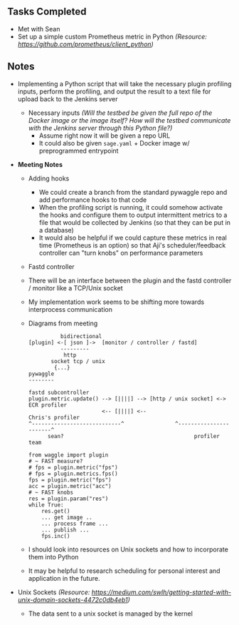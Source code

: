 ## Tasks Completed

- Met with Sean
- Set up a simple custom Prometheus metric in Python *(Resource: https://github.com/prometheus/client_python)*

## Notes

- Implementing a Python script that will take the necessary plugin profiling inputs, perform the profiling, and output the result to a text file for upload back to the Jenkins server

  - Necessary inputs *(Will the testbed be given the full repo of the Docker image or the image itself? How will the testbed communicate with the Jenkins server through this Python file?)*
    - Assume right now it will be given a repo URL
    - It could also be given `sage.yaml` + Docker image w/ preprogrammed entrypoint

- **Meeting Notes**

  - Adding hooks

    - We could create a branch from the standard pywaggle repo and add performance hooks to that code
    - When the profiling script is running, it could somehow activate the hooks and configure them to output intermittent metrics to a file that would be collected by Jenkins (so that they can be put in a database)
    - It would also be helpful if we could capture these metrics in real time (Prometheus is an option) so that Aji's scheduler/feedback controller can "turn knobs" on performance parameters

  - Fastd controller

  - There will be an interface between the plugin and the fastd controller / monitor like a TCP/Unix socket

  - My implementation work seems to be shifting more towards interprocess communication

  - Diagrams from meeting

    ```
              bidirectional
    [plugin] <-[ json ]->  [monitor / controller / fastd]
              ---------
               http
           socket tcp / unix
            {...}
    pywaggle
    --------
                                                                   fastd subcontroller
    plugin.metric.update() --> [||||] --> [http / unix socket] <-> ECR profiler
                           <-- [||||] <--                          Chris's profiler
    ^----------------------------^                ^-----------------------^
          sean?                                         profiler team
    
    ```

    ```
    from waggle import plugin
    # ~ FAST measure?
    # fps = plugin.metric("fps")
    # fps = plugin.metrics.fps()
    fps = plugin.metric("fps")
    acc = plugin.metric("acc")
    # ~ FAST knobs
    res = plugin.param("res")
    while True:
        res.get()
        ... get image ..
        ... process frame ...
        ... publish ...
        fps.inc()
    ```

  - I should look into resources on Unix sockets and how to incorporate them into Python

  - It may be helpful to research scheduling for personal interest and application in the future.

- Unix Sockets *(Resource: https://medium.com/swlh/getting-started-with-unix-domain-sockets-4472c0db4eb1)*

  - The data sent to a unix socket is managed by the kernel

